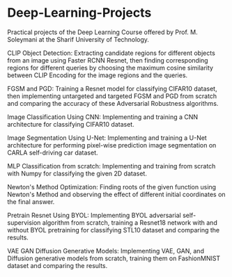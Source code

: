 # Deep-Learning-Projects
Practical projects of the Deep Learning Course offered by Prof. M. Soleymani at the Sharif University of Technology. 

CLIP Object Detection: Extracting candidate regions for different objects from an image using Faster RCNN Resnet, then finding corresponding regions for different queries by choosing the maximum cosine similarity between CLIP Encoding for the image regions and the queries.

FGSM and PGD: Training a Resnet model for classifying CIFAR10 dataset, then implementing untargeted and targeted FGSM and PGD from scratch and comparing the accuracy of these Adversarial Robustness algorithms.

Image Classification Using CNN: Implementing and training a CNN architecture for classifying CIFAR10 dataset.

Image Segmentation Using U-Net: Implementing and training a U-Net architecture for performing pixel-wise prediction image segmentation on CARLA self-driving car dataset.

MLP Classification from scratch: Implementing and training from scratch with Numpy for classifying the given 2D dataset.

Newton's Method Optimization: Finding roots of the given function using Newton's Method and observing the effect of different initial coordinates on the final answer.

Pretrain Resnet Using BYOL: Implementing BYOL adversarial self-supervision algorithm from scratch, training a Resnet18 network with and without BYOL pretraining for classifying STL10 dataset and comparing the results.

VAE GAN Diffusion Generative Models: Implementing VAE, GAN, and Diffusion generative models from scratch, training them on FashionMNIST dataset and comparing the results.
